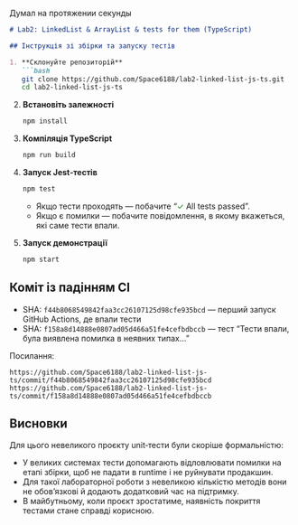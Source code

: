 Думал на протяжении секунды


```markdown
# Lab2: LinkedList & ArrayList & tests for them (TypeScript)

## Інструкція зі збірки та запуску тестів  

1. **Склонуйте репозиторій**  
   ```bash
   git clone https://github.com/Space6188/lab2-linked-list-js-ts.git
   cd lab2-linked-list-js-ts
````

2. **Встановіть залежності**

   ```bash
   npm install
   ```

3. **Компіляція TypeScript**

   ```bash
   npm run build
   ```


4. **Запуск Jest‑тестів**

   ```bash
   npm test
   ```

   * Якщо тести проходять — побачите “<span style="color:green">✓</span> All tests passed”.
   * Якщо є помилки — побачите повідомлення, в якому вкажеться, які саме тести впали.

5. **Запуск демонстрації**

   ```bash
   npm start
   ```

## Коміт із падінням CI

* SHA: `f44b8068549842faa3cc26107125d98cfe935bcd` — перший запуск GitHub Actions, де впали тести
* SHA: `f158a8d14888e0807ad05d466a51fe4cefbdbccb` — тест “Тести впали, була виявлена помилка в неявних типах…”

Посилання:

```
https://github.com/Space6188/lab2-linked-list-js-ts/commit/f44b8068549842faa3cc26107125d98cfe935bcd  
https://github.com/Space6188/lab2-linked-list-js-ts/commit/f158a8d14888e0807ad05d466a51fe4cefbdbccb  
```

## Висновки

Для цього невеликого проєкту unit‑тести були скоріше формальністю:

* У великих системах тести допомагають відловлювати помилки на етапі збірки, щоб не падати в runtime і не руйнувати продакшин.
* Для такої лабораторної роботи з невеликою кількістю методів вони не обов’язкові й додають додатковий час на підтримку.
* В майбутньому, коли проєкт зростатиме, наявність покриття тестами стане справді корисною.

